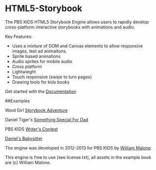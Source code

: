 HTML5-Storybook
===============

The PBS KIDS HTML5 Storybook Engine allows users to rapidly develop cross-platform interactive storybooks with animations and audio.

Key Features:
* Uses a mixture of DOM and Canvas elements to allow responsive images, text ad animaitons.
* Sprite based animations
* Audio sprites for mobile audio
* Cross platform
* Lightwieght 
* Touch responsive (swipe to turn pages)
* Drawing tools for kids books

Get started with the [Documentation](https://github.com/PBS-KIDS/HTML5-Storybook/wiki)


##Examples

Word Girl [Storybook Adventure](http://pbskids.org/wordgirl/games/storybookadventure/)

Daniel Tiger's [Something Special For Dad](http://pbskids.org/daniel/stories/something-special-for-dad/)

PBS KIDS [Writer's Contest](http://pbskids.org/writerscontest/read-stories)

[Daniel's Babysitter](http://pbskids.org/daniel/stories/daniels-babysitter/) 




The engine was developed in 2012-2013 for PBS KIDS by [William Malone](http://williammalone.com).

This engine is free to use (see license.txt), all assets in the example book are (c) William Malone.

